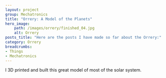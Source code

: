 ```yaml
---
layout: project
group: Mechatronics
title: "Orrery: A Model of the Planets"
hero_image: 
    path: /images/orrery/finished_04.jpg
    alt: Orrery
posts_title: "Here are the posts I have made so far about the Orrery:"
category: Orrery
breadcrumbs: 
- Things
- Mechatronics
---
```


I 3D printed and built this great model of most of the solar system.